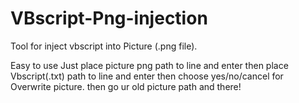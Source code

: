 # VBscript-Png-injection
Tool for inject vbscript into Picture (.png file).

Easy to use
Just place picture png path to line and enter
then place Vbscript(.txt) path to line and enter
then choose yes/no/cancel for Overwrite picture.
then go ur old picture path and there!
